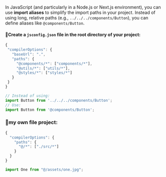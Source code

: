 In JavaScript (and particularly in a Node.js or Next.js environment), you can use **import aliases** to simplify the import paths in your project. Instead of using long, relative paths (e.g., `../../../components/Button`), you can define aliases like `@components/Button`.

#### 🔶Create a `jsconfig.json` file in the root directory of your project:

 ```js
 {
  "compilerOptions": {
    "baseUrl": ".",
    "paths": {
      "@components/*": ["components/*"],
      "@utils/*": ["utils/*"],
      "@styles/*": ["styles/*"]
    }
  }
}

// Instead of using:
import Button from '../../../components/Button';
// Use:
import Button from '@components/Button';
```

### 🔶my own file project:

```js
{
  "compilerOptions": {
    "paths": {
      "@/*": ["./src/*"]
    }
  }
}

import One from "@/assets/one.jpg";
```
